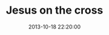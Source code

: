 ---
layout: post
title:  "Jesus on the cross"
date:   2013-10-18 22:20:00
categories: ['oil']
image: oil/jesusOnTheCross.jpg
image_width: 496
image_height: 714
---